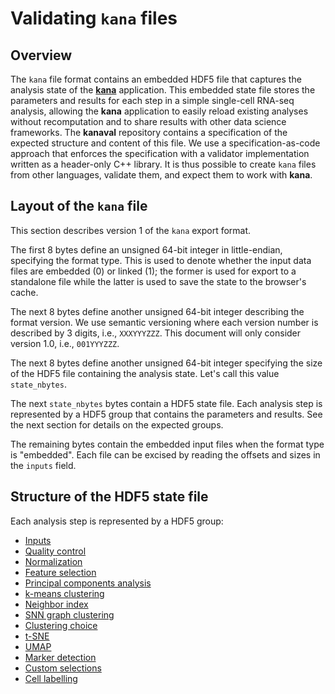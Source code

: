 # Validating `kana` files

## Overview

The `kana` file format contains an embedded HDF5 file that captures the analysis state of the [**kana**](https://github.com/jkanche/kana) application.
This embedded state file stores the parameters and results for each step in a simple single-cell RNA-seq analysis,
allowing the **kana** application to easily reload existing analyses without recomputation and to share results with other data science frameworks.
The **kanaval** repository contains a specification of the expected structure and content of this file.
We use a specification-as-code approach that enforces the specification with a validator implementation written as a header-only C++ library.
It is thus possible to create `kana` files from other languages, validate them, and expect them to work with **kana**.

## Layout of the `kana` file

This section describes version 1 of the `kana` export format.

The first 8 bytes define an unsigned 64-bit integer in little-endian, specifying the format type.
This is used to denote whether the input data files are embedded (0) or linked (1);
the former is used for export to a standalone file while the latter is used to save the state to the browser's cache.

The next 8 bytes define another unsigned 64-bit integer describing the format version.
We use semantic versioning where each version number is described by 3 digits, i.e., `XXXYYYZZZ`.
This document will only consider version 1.0, i.e., `001YYYZZZ`.

The next 8 bytes define another unsigned 64-bit integer specifying the size of the HDF5 file containing the analysis state.
Let's call this value `state_nbytes`.

The next `state_nbytes` bytes contain a HDF5 state file.
Each analysis step is represented by a HDF5 group that contains the parameters and results.
See the next section for details on the expected groups.

The remaining bytes contain the embedded input files when the format type is "embedded".
Each file can be excised by reading the offsets and sizes in the `inputs` field.

## Structure of the HDF5 state file

Each analysis step is represented by a HDF5 group:

- [Inputs](https://ltla.github.io/kanaval/inputs_8hpp.html)
- [Quality control](https://ltla.github.io/kanaval/quality__control_8hpp.html)
- [Normalization](https://ltla.github.io/kanaval/normalization_8hpp.html)
- [Feature selection](https://ltla.github.io/kanaval/feature__selection_8hpp.html)
- [Principal components analysis](https://ltla.github.io/kanaval/principal__components__analysis_8hpp.html)
- [k-means clustering](https://ltla.github.io/kanaval/kmeans__cluster_8hpp.html)
- [Neighbor index](https://ltla.github.io/kanaval/neighbor__index_8hpp.html)
- [SNN graph clustering](https://ltla.github.io/kanaval/snn__graph__cluster_8hpp.html)
- [Clustering choice](https://ltla.github.io/kanaval/choose__clustering_8hpp.html)
- [t-SNE](https://ltla.github.io/kanaval/tsne_8hpp.html)
- [UMAP](https://ltla.github.io/kanaval/umap_8hpp.html)
- [Marker detection](https://ltla.github.io/kanaval/marker__detection_8hpp.html)
- [Custom selections](https://ltla.github.io/kanaval/custom__selections_8hpp.html)
- [Cell labelling](https://ltla.github.io/kanaval/cell__labelling_8hpp.html)
